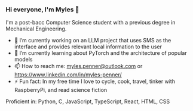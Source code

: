 ### Hi everyone, I'm Myles 👋

I'm a post-bacc Computer Science student with a previous degree in Mechanical Engineering.

- 🔭 I’m currently working on an LLM project that uses SMS as the interface and provides relevant local information to the user
- 🌱 I’m currently learning about PyTorch and the architecture of popular models
- 📫 How to reach me: myles.penner@outlook.com or https://www.linkedin.com/in/myles-penner/
- ⚡ Fun fact: In my free time I love to cycle, cook, travel, tinker with RaspberryPi, and read science fiction

Proficient in: Python, C, JavaScript, TypeScript, React, HTML, CSS
